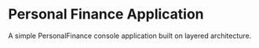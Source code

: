 # Personal Finance Application
A simple PersonalFinance console application built on layered architecture.
